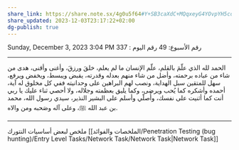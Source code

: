 ```yaml
---
share_link: https://share.note.sx/4g0u5f64#Y+SB3caXdC+MQqxeyG4YOvpYH5cdv7q2i90+bD7ou08
share_updated: 2023-12-03T23:17:22+02:00
dg-publish: true
---
```

Sunday, December 3, 2023 3:04 PM
رقم الأسبوع: 49
رقم اليوم : 337

---

الحمد لله الذي علّمَ بالقلم، علّم الإنسان ما لم يعلم، خلقَ ورزقَ، وأغنى وأقنى، هدى من شاء من عباده برحمته، وأضل من شاء منهم بعدله وقدرته، يقبض ويبسط، ويخفض ويرفع، سهل للمتقين سبل الهداية، ونصب لهم البراهين على وحدانيته ففي كل مخلوق له آية، أحمده وأشكره كما يُحب ويرضى، وكما يليق بعظمته وجلاله، ولا أحصي ثناء عليك يا ربي أنت كما أثنيت على نفسك، وأُصلّي وأسلم على البشير النذير، سيدي رسول الله، محمد بن عبد الله ﷺ، وعلى آله وصَحبه ومن والاه. 

***

  

ملخص لبعض أساسيات النتورك [[الملخصات والفوائد/Penetration Testing (bug hunting)/Entry Level Tasks/Network Task/Network Task|Network Task]]
